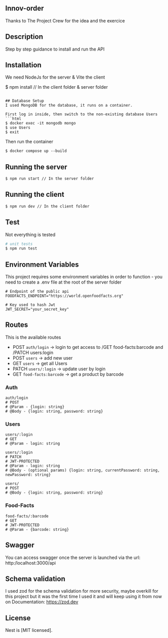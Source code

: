 ## Innov-order
Thanks to The Project Crew for the idea and the exercice

## Description
Step by step guidance to install and run the API 

## Installation
We need NodeJs for the server & Vite the client

$ npm install // In the client folder & server folder
```

## Database Setup
I used MongoDB for the database, it runs on a container.

First log in inside, then switch to the non-existing database Users
```html
$ docker exec -it mongodb mongo
$ use Users
$ exit
```
Then run the container
```html
$ docker compose up --build
```

## Running the server
```html
$ npm run start // In the server folder
```

## Running the client
```html
$ npm run dev // In the client folder
```
## Test
Not everything is tested
```bash
# unit tests
$ npm run test
```

## Environment Variables
This project requires some environment variables in order to function - you need to create a .env file at the root of the server folder
```dotenv
# Endpoint of the public api
FOODFACTS_ENDPOINT="https://world.openfoodfacts.org"

# Key used to hash Jwt
JWT_SECRET="your_secret_key"
```
## Routes
This is the available routes
- POST    `auth/login` -> login to get access to /GET food-facts:barcode and /PATCH users:login
- POST    `users` -> add new user
- GET     `users` -> get all Users
- PATCH   `users/:login` -> update user by login
- GET     `food-facts:barcode` -> get a product by barcode

### Auth
```
auth/login
# POST
# @Param - {login: string}
# @Body - {login: string, password: string}
```

### Users
```
users/:login
# GET
# @Param - login: string
```

```
users/:login
# PATCH
# JWT-PROTECTED
# @Param - login: string
# @Body - (optional params) {login: string, currentPassword: string, newPassword: string}

```

```
users/
# POST
# @Body - {login: string, password: string}
```


### Food-Facts
```
food-facts/:barcode
# GET
# JWT-PROTECTED
# @Param - {barcode: string}
```

## Swagger
You can access swagger once the server is launched via the url: http:/localhost:3000/api

## Schema validation
I used zod for the schema validation for more security, maybe overkill for this project but it was the first time I used it and will keep using it from now on
Documentation: https://zod.dev

## License

Nest is [MIT licensed].
